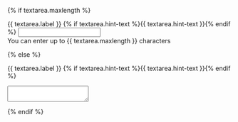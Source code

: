 {% if textarea.maxlength %}

<div class="usa-character-count">
  <div class="usa-form-group">
    <label class="usa-label" for="with-hint-input">{{ textarea.label }}</label>
    {% if textarea.hint-text %}<span id="with-hint-input-hint" class="usa-hint"
      >{{ textarea.hint-text }}</span
    >{% endif %}
    <input
      class="usa-textarea usa-character-count__field"
      id="with-hint-input"
      maxlength="{{ textarea.maxlength }}"
      name="with-hint-input"
      aria-describedby="with-hint-input-info with-hint-input-hint"
    />
  </div>
  <span id="with-hint-input-info" class="usa-character-count__message"
    >You can enter up to {{ textarea.maxlength }} characters</span
  >
</div>

{% else %}

<label class="usa-label" for="with-hint-input">{{ textarea.label }}</label>
{% if textarea.hint-text %}<span id="with-hint-input-hint" class="usa-hint"
      >{{ textarea.hint-text }}</span>{% endif %}
<textarea
  class="usa-textarea"
  id="input-type-textarea"
  name="input-type-textarea"
></textarea>


{% endif %}
